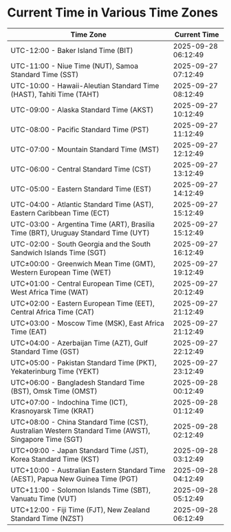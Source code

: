 # Current Time in Various Time Zones

| Time Zone | Current Time |
|-----------|--------------|
| UTC-12:00 - Baker Island Time (BIT) | 2025-09-28 06:12:49 |
| UTC-11:00 - Niue Time (NUT), Samoa Standard Time (SST) | 2025-09-27 07:12:49 |
| UTC-10:00 - Hawaii-Aleutian Standard Time (HAST), Tahiti Time (TAHT) | 2025-09-27 08:12:49 |
| UTC-09:00 - Alaska Standard Time (AKST) | 2025-09-27 10:12:49 |
| UTC-08:00 - Pacific Standard Time (PST) | 2025-09-27 11:12:49 |
| UTC-07:00 - Mountain Standard Time (MST) | 2025-09-27 12:12:49 |
| UTC-06:00 - Central Standard Time (CST) | 2025-09-27 13:12:49 |
| UTC-05:00 - Eastern Standard Time (EST) | 2025-09-27 14:12:49 |
| UTC-04:00 - Atlantic Standard Time (AST), Eastern Caribbean Time (ECT) | 2025-09-27 15:12:49 |
| UTC-03:00 - Argentina Time (ART), Brasília Time (BRT), Uruguay Standard Time (UYT) | 2025-09-27 15:12:49 |
| UTC-02:00 - South Georgia and the South Sandwich Islands Time (SGT) | 2025-09-27 16:12:49 |
| UTC±00:00 - Greenwich Mean Time (GMT), Western European Time (WET) | 2025-09-27 19:12:49 |
| UTC+01:00 - Central European Time (CET), West Africa Time (WAT) | 2025-09-27 20:12:49 |
| UTC+02:00 - Eastern European Time (EET), Central Africa Time (CAT) | 2025-09-27 21:12:49 |
| UTC+03:00 - Moscow Time (MSK), East Africa Time (EAT) | 2025-09-27 21:12:49 |
| UTC+04:00 - Azerbaijan Time (AZT), Gulf Standard Time (GST) | 2025-09-27 22:12:49 |
| UTC+05:00 - Pakistan Standard Time (PKT), Yekaterinburg Time (YEKT) | 2025-09-27 23:12:49 |
| UTC+06:00 - Bangladesh Standard Time (BST), Omsk Time (OMST) | 2025-09-28 00:12:49 |
| UTC+07:00 - Indochina Time (ICT), Krasnoyarsk Time (KRAT) | 2025-09-28 01:12:49 |
| UTC+08:00 - China Standard Time (CST), Australian Western Standard Time (AWST), Singapore Time (SGT) | 2025-09-28 02:12:49 |
| UTC+09:00 - Japan Standard Time (JST), Korea Standard Time (KST) | 2025-09-28 03:12:49 |
| UTC+10:00 - Australian Eastern Standard Time (AEST), Papua New Guinea Time (PGT) | 2025-09-28 04:12:49 |
| UTC+11:00 - Solomon Islands Time (SBT), Vanuatu Time (VUT) | 2025-09-28 05:12:49 |
| UTC+12:00 - Fiji Time (FJT), New Zealand Standard Time (NZST) | 2025-09-28 06:12:49 |
